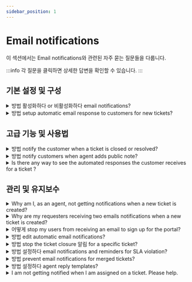 ```yaml
---
sidebar_position: 1
---
```


# Email notifications

이 섹션에서는 Email notifications와 관련된 자주 묻는 질문들을 다룹니다.

:::info
각 질문을 클릭하면 상세한 답변을 확인할 수 있습니다.
:::


## 기본 설정 및 구성

<details>
<summary>방법 활성화하다 or 비활성화하다 email notifications?</summary>

<div style={{ margin: "15px 0px", padding: "0px", fontSize: "13px", fontFamily: "Arial"", border: "0px", overflowX: "auto", textAlign: "initial", color: "rgb(51, 51, 51)", textIndent: "0px", textDecorationStyle: "initial", textDecorationColor: "initial" }}><p dir="ltr" style={{ lineHeight: "1.38", marginBottom: "0pt" }}><span dir="ltr" style={{ fontSize: "12pt", fontFamily: "Arial"", color: "rgb(14, 16, 26)", fontWeight: "400" }}>You can enable or disable email notifications for a wide range of workflows within Freshdesk with a simple click of a button.&nbsp;</span></p><p dir="ltr" style={{ lineHeight: "1.38", marginBottom: "0pt", fontFamily: "Arial"" }}><span style={{ fontFamily: "Helvetica Neue" }}><span style={{ fontSize: "12pt", color: "rgb(14, 16, 26)", fontWeight: "400", fontFamily: "Arial"" }}>Here's how you do it.</span></span></p><ol style={{ marginBottom: "0px", paddingInlineStart: "48px", fontFamily: "Arial"" }}><li dir="ltr" style={{ listStyleType: "decimal", fontSize: "12pt", fontFamily: "Arial"", color: "rgb(14, 16, 26)", fontWeight: "400" }}><p dir="ltr" style={{ lineHeight: "1.38", marginBottom: "0pt", fontFamily: "Arial"" }}><span style={{ fontFamily: "Helvetica Neue" }}><span style={{ fontSize: "12pt", color: "rgb(14, 16, 26)", fontWeight: "400", fontFamily: "Arial"" }}>Navigate to&nbsp;</span><span style={{ fontSize: "12pt", color: "rgb(14, 16, 26)", fontWeight: "700", fontFamily: "Arial"" }}>Admin</span><span style={{ fontSize: "12pt", color: "rgb(14, 16, 26)", fontWeight: "400", fontFamily: "Arial"" }}>&nbsp;from the menu. Select&nbsp;</span><span style={{ fontSize: "12pt", color: "rgb(14, 16, 26)", fontWeight: "700", fontFamily: "Arial"" }}>Workflows</span><span style={{ fontSize: "12pt", color: "rgb(14, 16, 26)", fontWeight: "400", fontFamily: "Arial"" }}>&nbsp;and click on&nbsp;</span><span style={{ fontSize: "12pt", color: "rgb(14, 16, 26)", fontWeight: "700", fontFamily: "Arial"" }}>Email</span><span style={{ fontSize: "12pt", color: "rgb(14, 16, 26)", fontWeight: "400", fontFamily: "Arial"" }}>&nbsp;</span><span style={{ fontSize: "12pt", color: "rgb(14, 16, 26)", fontWeight: "700", fontFamily: "Arial"" }}>Notifications</span><span style={{ fontSize: "12pt", color: "rgb(14, 16, 26)", fontWeight: "400", fontFamily: "Arial"" }}>.</span></span></p></li><li dir="ltr" style={{ listStyleType: "decimal", fontSize: "12pt", fontFamily: "Arial"", color: "rgb(14, 16, 26)", fontWeight: "400" }}><p dir="ltr" style={{ lineHeight: "1.38", marginBottom: "0pt", fontFamily: "Arial"" }}><span style={{ fontFamily: "Helvetica Neue" }}><span style={{ fontSize: "12pt", color: "rgb(14, 16, 26)", fontWeight: "400", fontFamily: "Arial"" }}>You will notice that there are four types of notifications on this page.</span></span></p><ol style={{ marginBottom: "0px", paddingInlineStart: "48px", fontFamily: "Arial"" }}><li dir="ltr" style={{ listStyleType: "lower-alpha", fontSize: "12pt", fontFamily: "Arial"", color: "rgb(0, 0, 0)", fontWeight: "400" }}><p dir="ltr" style={{ lineHeight: "1.38", marginBottom: "0pt", fontFamily: "Arial"" }}><span style={{ fontFamily: "Helvetica Neue" }}><span style={{ fontSize: "12pt", color: "rgb(14, 16, 26)", fontWeight: "700", fontFamily: "Arial"" }}>Agent Notifications&nbsp;</span><span style={{ fontSize: "12pt", color: "rgb(14, 16, 26)", fontWeight: "400", fontFamily: "Arial"" }}>alert the agent when a customer replies to a ticket, when a ticket is assigned to an agent, and so on</span></span></p></li><li dir="ltr" style={{ listStyleType: "lower-alpha", fontSize: "12pt", fontFamily: "Arial"", color: "rgb(0, 0, 0)", fontWeight: "400" }}><p dir="ltr" style={{ lineHeight: "1.38", marginBottom: "0pt", fontFamily: "Arial"" }}><span style={{ fontFamily: "Helvetica Neue" }}><span style={{ fontSize: "12pt", color: "rgb(14, 16, 26)", fontWeight: "700", fontFamily: "Arial"" }}>Requester Notifications&nbsp;</span><span style={{ fontSize: "12pt", color: "rgb(14, 16, 26)", fontWeight: "400", fontFamily: "Arial"" }}>alert a customer when an agent solves a ticket, closes a ticket, sends a password reset email, and so on.</span></span></p></li><li dir="ltr" style={{ listStyleType: "lower-alpha", fontSize: "12pt", fontFamily: "Arial"", color: "rgb(0, 0, 0)", fontWeight: "400" }}><p dir="ltr" style={{ lineHeight: "1.38", marginBottom: "0pt", fontFamily: "Arial"" }}><span style={{ fontFamily: "Helvetica Neue" }}><span style={{ fontSize: "12pt", color: "rgb(14, 16, 26)", fontWeight: "700", fontFamily: "Arial"" }}>CC Notifications&nbsp;</span><span style={{ fontSize: "12pt", color: "rgb(14, 16, 26)", fontWeight: "400", fontFamily: "Arial"" }}>alert the email addresses added in the CC field when a new ticket is created or when a public note is added.</span></span></p></li><li dir="ltr" style={{ listStyleType: "lower-alpha", fontSize: "12pt", fontFamily: "Arial"", color: "rgb(0, 0, 0)", fontWeight: "400" }}><p dir="ltr" style={{ lineHeight: "1.38", marginBottom: "0pt", fontFamily: "Arial"" }}><span style={{ fontFamily: "Helvetica Neue" }}><span style={{ fontSize: "12pt", color: "rgb(14, 16, 26)", fontWeight: "400", fontFamily: "Arial"" }}>and&nbsp;</span><span style={{ fontSize: "12pt", color: "rgb(14, 16, 26)", fontWeight: "700", fontFamily: "Arial"" }}>Reply Templates&nbsp;</span><span style={{ fontSize: "12pt", color: "rgb(14, 16, 26)", fontWeight: "400", fontFamily: "Arial"" }}>customize and prefill default information in agent ticket replies, such as dynamic content like the requestor name, ticket URLs, and agent signatures.</span></span></p></li></ol></li><li dir="ltr" style={{ listStyleType: "decimal", fontSize: "12pt", fontFamily: "Arial"", color: "rgb(14, 16, 26)", fontWeight: "400" }}><p dir="ltr" style={{ lineHeight: "1.38", marginBottom: "0pt", fontFamily: "Arial"" }}><span style={{ fontFamily: "Helvetica Neue" }}><span style={{ fontSize: "12pt", color: "rgb(14, 16, 26)", fontWeight: "400", fontFamily: "Arial"" }}>You can&nbsp;</span><span style={{ fontSize: "12pt", color: "rgb(14, 16, 26)", fontWeight: "700", fontFamily: "Arial"" }}>toggle ON/OFF the green button</span><span style={{ fontSize: "12pt", color: "rgb(14, 16, 26)", fontWeight: "400", fontFamily: "Arial"" }}>&nbsp;next to any email notification to enable or disable them.</span></span></p></li></ol><p dir="ltr" style={{ lineHeight: "1.38", marginLeft: "36pt", marginBottom: "0pt", fontFamily: "Arial"" }}><span style={{ fontFamily: "Helvetica Neue" }}><span style={{ fontSize: "12pt", color: "rgb(14, 16, 26)", fontWeight: "400", fontFamily: "Arial"" }}><span dir="ltr" style={{ border: "none", display: "inline-block", overflow: "hidden", width: "624px", height: "391px", fontFamily: "Arial"" }}><img src="#" style={{ width: "auto" }} class="fr-fil fr-dib" alt="How to enable or disable email notifications in Freshdesk." />&nbsp; &nbsp; &nbsp; &nbsp; &nbsp; &nbsp; </span></span></span></p><p style={{ fontFamily: "Arial"" }}><span style={{ fontFamily: "Helvetica Neue" }}><br /></span></p><p dir="ltr"><span style={{ fontFamily: "Helvetica Neue" }}>&nbsp; &nbsp;</span></p></div><p><br /></p>

</details>

<details>
<summary>방법 setup automatic email response to customers for new tickets?</summary>

<p dir="ltr" style={{ lineHeight: "1.38", marginBottom: "0pt" }}><span dir="ltr" style={{ fontSize: "12pt", fontFamily: "Arial"", color: "rgb(0, 0, 0)", fontWeight: "400" }}>Email notification templates in Freshdesk allow you to customize unique, customer-centric notification emails. Freshdesk comes equipped with a default email notification that automatically responds to customers when they create a ticket. You can edit the message and subject of the notification to suit your business needs.&nbsp;</span></p><p style={{ fontFamily: "Arial"" }}><span style={{ fontFamily: "Helvetica Neue" }}><br /></span></p><p dir="ltr" style={{ lineHeight: "1.38", marginBottom: "0pt", fontFamily: "Arial"" }}><span style={{ fontFamily: "Helvetica Neue" }}><span style={{ fontSize: "12pt", color: "rgb(0, 0, 0)", fontWeight: "400", fontFamily: "Arial"" }}>Please follow the steps below to edit or customize the&nbsp;</span><span style={{ fontSize: "12pt", color: "rgb(0, 0, 0)", fontWeight: "700", fontFamily: "Arial"" }}>New Ticket Created</span><span style={{ fontSize: "12pt", color: "rgb(0, 0, 0)", fontWeight: "400", fontFamily: "Arial"" }}>&nbsp;notification.</span></span></p><ol style={{ marginBottom: "0px", paddingInlineStart: "48px", fontFamily: "Arial, Helvetica, sans-serif" }}><li dir="ltr" style={{ listStyleType: "decimal", fontSize: "12pt", fontFamily: "Arial"", color: "rgb(0, 0, 0)", fontWeight: "400" }}><p dir="ltr" style={{ lineHeight: "1.38", marginBottom: "0pt", fontFamily: "Arial"" }}><span style={{ fontFamily: "Helvetica Neue" }}><span style={{ fontSize: "12pt", color: "rgb(0, 0, 0)", fontWeight: "400", fontFamily: "Arial"" }}>Login to your Freshdesk account as an&nbsp;</span><span style={{ fontSize: "12pt", color: "rgb(0, 0, 0)", fontWeight: "700", fontFamily: "Arial"" }}>administrator</span><span style={{ fontSize: "12pt", color: "rgb(0, 0, 0)", fontWeight: "400", fontFamily: "Arial"" }}>.</span></span></p></li><li dir="ltr" style={{ listStyleType: "decimal", fontSize: "12pt", fontFamily: "Arial"", color: "rgb(0, 0, 0)", fontWeight: "400" }}><p dir="ltr" style={{ lineHeight: "1.38", marginBottom: "0pt", fontFamily: "Arial"" }}><span style={{ fontFamily: "Helvetica Neue" }}><span style={{ fontSize: "12pt", color: "rgb(0, 0, 0)", fontWeight: "400", fontFamily: "Arial"" }}>Navigate to&nbsp;</span><span style={{ fontSize: "12pt", color: "rgb(0, 0, 0)", fontWeight: "700", fontFamily: "Arial"" }}>Admin</span><span style={{ fontSize: "12pt", color: "rgb(0, 0, 0)", fontWeight: "400", fontFamily: "Arial"" }}>&nbsp;from the menu. Select&nbsp;</span><span style={{ fontSize: "12pt", color: "rgb(0, 0, 0)", fontWeight: "700", fontFamily: "Arial"" }}>Workflows</span><span style={{ fontSize: "12pt", color: "rgb(0, 0, 0)", fontWeight: "400", fontFamily: "Arial"" }}>&nbsp;and click on&nbsp;</span><span style={{ fontSize: "12pt", color: "rgb(0, 0, 0)", fontWeight: "700", fontFamily: "Arial"" }}>Email Notifications</span><span style={{ fontSize: "12pt", color: "rgb(0, 0, 0)", fontWeight: "400", fontFamily: "Arial"" }}>.</span></span></p></li><li dir="ltr" style={{ listStyleType: "decimal", fontSize: "12pt", fontFamily: "Arial"", color: "rgb(0, 0, 0)", fontWeight: "400" }}><p dir="ltr" style={{ lineHeight: "1.38", marginBottom: "0pt", fontFamily: "Arial"" }}><span style={{ fontFamily: "Helvetica Neue" }}><span style={{ fontSize: "12pt", color: "rgb(0, 0, 0)", fontWeight: "400", fontFamily: "Arial"" }}>Under the&nbsp;</span><span style={{ fontSize: "12pt", color: "rgb(0, 0, 0)", fontWeight: "700", fontFamily: "Arial"" }}>Requester Notifications</span><span style={{ fontSize: "12pt", color: "rgb(0, 0, 0)", fontWeight: "400", fontFamily: "Arial"" }}>&nbsp;tab, click on the&nbsp;</span><span style={{ fontSize: "12pt", color: "rgb(0, 0, 0)", fontWeight: "700", fontFamily: "Arial"" }}>Edit</span><span style={{ fontSize: "12pt", color: "rgb(0, 0, 0)", fontWeight: "400", fontFamily: "Arial"" }}>&nbsp;button next to any&nbsp;</span><span style={{ fontSize: "12pt", color: "rgb(0, 0, 0)", fontWeight: "700", fontFamily: "Arial"" }}>New Ticket Created</span><span style={{ fontSize: "12pt", color: "rgb(0, 0, 0)", fontWeight: "400", fontFamily: "Arial"" }}>&nbsp;notification.</span></span></p></li><li dir="ltr" style={{ listStyleType: "decimal", fontSize: "12pt", fontFamily: "Arial, Helvetica, sans-serif", color: "rgb(14, 16, 26)", fontWeight: "400" }}><p dir="ltr" style={{ lineHeight: "1.38", marginBottom: "0pt" }}><span style={{ fontFamily: "Arial"" }}><span style={{ fontSize: "12pt", color: "rgb(14, 16, 26)", fontWeight: "400", fontFamily: "Arial"" }}>Make the necessary modifications and click on&nbsp;</span><span style={{ fontSize: "12pt", color: "rgb(14, 16, 26)", fontWeight: "700", fontFamily: "Arial"" }}>Save</span><span style={{ fontSize: "12pt", color: "rgb(14, 16, 26)", fontWeight: "400" }}>.</span></span></p></li></ol><p><br /></p><p dir="ltr" style={{ lineHeight: "1.38", marginBottom: "0pt" }}><span style={{ fontFamily: "Arial"" }}><span dir="ltr" style={{ fontSize: "12pt", color: "rgb(14, 16, 26)", fontWeight: "400" }}>&nbsp; &nbsp; &nbsp; &nbsp; &nbsp; &nbsp; <br /></span></span></p><p><img src="#" style={{ width: "auto" }} class="fr-fil fr-dib" /></p><p style={{ fontFamily: "Arial, Helvetica, sans-serif" }}><span style={{ fontFamily: "Arial,Helvetica,sans-serif" }}><br /></span></p><p dir="ltr" style={{ lineHeight: "1.38", marginLeft: "36pt", marginBottom: "0pt" }}></p><pre class="fd-callout fd-callout--note" dir="ltr"><strong>Note:</strong> You can edit the Message or Subject of the notification and save it to send a custom notification to the requesters.</pre><p><br /></p><p><br /></p>

</details>


## 고급 기능 및 사용법

<details>
<summary>방법 notify the customer when a ticket is closed or resolved?</summary>

<p>To notify the customer when a ticket is closed or resolved, please navigate to <strong dir="ltr">Admin --&gt; Workflows --&gt; Email Notifications --&gt;Requester Notification--&gt;Turn on</strong> the notification for <strong>Agent closes the ticket</strong> and <strong>Agent Resolves a ticket</strong>. This would send a notification email whenever a ticket raised by them is marked as Resolved/Closed.</p>

</details>

<details>
<summary>방법 notify customers when agent adds public note?</summary>

<p dir="ltr" style={{ boxSizing: "border-box", marginBottom: "0pt", marginLeft: "0px", fontSize: "13px", lineHeight: "1.38", wordBreak: "normal", overflowWrap: "break-word", color: "rgb(24, 50, 71)", fontFamily: "-apple-system, ", fontWeight: "400", textAlign: "start", textIndent: "0px" }}><span style={{ boxSizing: "border-box", fontFamily: "Arial"" }}><span dir="ltr" style={{ boxSizing: "border-box", fontSize: "12pt", color: "rgb(0, 0, 0)", fontWeight: "400", fontFamily: "Arial"" }}>Your Freshdesk account comes equipped with a&nbsp;</span><span style={{ boxSizing: "border-box", fontSize: "12pt", color: "rgb(0, 0, 0)", fontWeight: "700", fontFamily: "Arial"" }}>default automation rule to notify customers when an agent adds a public note</span><span style={{ boxSizing: "border-box", fontSize: "12pt", color: "rgb(0, 0, 0)", fontWeight: "400", fontFamily: "Arial"" }}>&nbsp;to their ticket. This helps bring the agent's response to the customer's attention immediately and keeps them informed of the progress in their issue.</span></span></p><p style={{ boxSizing: "border-box", marginBottom: "0px", marginLeft: "0px", fontSize: "13px", lineHeight: "18px", wordBreak: "normal", overflowWrap: "break-word", color: "rgb(24, 50, 71)", fontWeight: "400", textAlign: "start", textIndent: "0px", fontFamily: "Arial"" }}><span style={{ fontFamily: "Helvetica Neue" }}><span style={{ boxSizing: "border-box", fontFamily: "Arial"" }}><br /></span></span></p><p dir="ltr" style={{ boxSizing: "border-box", marginBottom: "0pt", marginLeft: "0px", fontSize: "13px", lineHeight: "1.38", wordBreak: "normal", overflowWrap: "break-word", color: "rgb(24, 50, 71)", fontWeight: "400", textAlign: "start", textIndent: "0px", fontFamily: "Arial"" }}><span style={{ fontFamily: "Helvetica Neue" }}><span style={{ boxSizing: "border-box", fontFamily: "Arial"" }}><span style={{ boxSizing: "border-box", fontSize: "12pt", color: "rgb(0, 0, 0)", fontWeight: "400", fontFamily: "Arial"" }}>Please follow the below steps to enable the automation rule to notify customers when an agent adds a public note.</span></span></span></p><ol style={{ boxSizing: "border-box", marginBottom: "0px", marginLeft: "0px", padding: "0px 0px 0px 40px", lineHeight: "17px", color: "rgb(24, 50, 71)", fontSize: "13px", fontWeight: "400", textAlign: "start", textIndent: "0px", paddingInlineStart: "48px", fontFamily: "Arial"" }}><li dir="ltr" style={{ boxSizing: "border-box", fontSize: "12pt", lineHeight: "18px", marginBottom: "0px", marginLeft: "0px", wordBreak: "normal", overflowWrap: "break-word", listStyleType: "decimal", fontFamily: "Arial"", color: "rgb(0, 0, 0)", fontWeight: "400" }}><p dir="ltr" style={{ boxSizing: "border-box", marginBottom: "0pt", marginLeft: "0px", fontSize: "13px", lineHeight: "1.38", wordBreak: "normal", overflowWrap: "break-word", fontFamily: "Arial"" }}><span style={{ fontFamily: "Helvetica Neue" }}><span style={{ boxSizing: "border-box", fontFamily: "Arial"" }}><span style={{ boxSizing: "border-box", fontSize: "12pt", color: "rgb(0, 0, 0)", fontWeight: "400", fontFamily: "Arial"" }}>Login to your Freshdesk account as an&nbsp;</span><span style={{ boxSizing: "border-box", fontSize: "12pt", color: "rgb(0, 0, 0)", fontWeight: "700", fontFamily: "Arial"" }}>administrator</span><span style={{ boxSizing: "border-box", fontSize: "12pt", color: "rgb(0, 0, 0)", fontWeight: "400", fontFamily: "Arial"" }}>.</span></span></span></p></li><li dir="ltr" style={{ boxSizing: "border-box", fontSize: "12pt", lineHeight: "18px", marginBottom: "0px", marginLeft: "0px", wordBreak: "normal", overflowWrap: "break-word", listStyleType: "decimal", fontFamily: "Arial"", color: "rgb(0, 0, 0)", fontWeight: "400" }}><p dir="ltr" style={{ boxSizing: "border-box", marginBottom: "0pt", marginLeft: "0px", fontSize: "13px", lineHeight: "1.38", wordBreak: "normal", overflowWrap: "break-word", fontFamily: "Arial"" }}><span style={{ fontFamily: "Helvetica Neue" }}><span style={{ boxSizing: "border-box", fontFamily: "Arial"" }}><span style={{ boxSizing: "border-box", fontSize: "12pt", color: "rgb(0, 0, 0)", fontWeight: "400", fontFamily: "Arial"" }}>Navigate to&nbsp;</span><span style={{ boxSizing: "border-box", fontSize: "12pt", color: "rgb(0, 0, 0)", fontWeight: "700", fontFamily: "Arial"" }}>Admin</span><span style={{ boxSizing: "border-box", fontSize: "12pt", color: "rgb(0, 0, 0)", fontWeight: "400", fontFamily: "Arial"" }}>&nbsp;from the menu. Select&nbsp;</span><span style={{ boxSizing: "border-box", fontSize: "12pt", color: "rgb(0, 0, 0)", fontWeight: "700", fontFamily: "Arial"" }}>Workflows</span><span style={{ boxSizing: "border-box", fontSize: "12pt", color: "rgb(0, 0, 0)", fontWeight: "400", fontFamily: "Arial"" }}>&nbsp;and click on&nbsp;</span><span style={{ boxSizing: "border-box", fontSize: "12pt", color: "rgb(0, 0, 0)", fontWeight: "700", fontFamily: "Arial"" }}>Email</span><span style={{ boxSizing: "border-box", fontSize: "12pt", color: "rgb(0, 0, 0)", fontWeight: "400", fontFamily: "Arial"" }}>&nbsp;</span><span style={{ boxSizing: "border-box", fontSize: "12pt", color: "rgb(0, 0, 0)", fontWeight: "700", fontFamily: "Arial"" }}>Notifications</span><span style={{ boxSizing: "border-box", fontSize: "12pt", color: "rgb(0, 0, 0)", fontWeight: "400", fontFamily: "Arial"" }}>.</span></span></span></p></li><li dir="ltr" style={{ boxSizing: "border-box", fontSize: "12pt", lineHeight: "18px", marginBottom: "0px", marginLeft: "0px", wordBreak: "normal", overflowWrap: "break-word", listStyleType: "decimal", fontFamily: "Arial"", color: "rgb(0, 0, 0)", fontWeight: "400" }}><p dir="ltr" style={{ boxSizing: "border-box", marginBottom: "0pt", marginLeft: "0px", fontSize: "13px", lineHeight: "1.38", wordBreak: "normal", overflowWrap: "break-word", fontFamily: "Arial"" }}><span style={{ fontFamily: "Helvetica Neue" }}><span style={{ boxSizing: "border-box", fontFamily: "Arial"" }}><span style={{ boxSizing: "border-box", fontSize: "12pt", color: "rgb(0, 0, 0)", fontWeight: "400", fontFamily: "Arial"" }}>Under the&nbsp;</span><span style={{ boxSizing: "border-box", fontSize: "12pt", color: "rgb(0, 0, 0)", fontWeight: "700", fontFamily: "Arial"" }}>Requester Notifications</span><span style={{ boxSizing: "border-box", fontSize: "12pt", color: "rgb(0, 0, 0)", fontWeight: "400", fontFamily: "Arial"" }}>&nbsp;tab, turn on the&nbsp;</span><span style={{ boxSizing: "border-box", fontSize: "12pt", color: "rgb(0, 0, 0)", fontWeight: "700", fontFamily: "Arial"" }}>Agent Adds Comment to Ticket</span><span dir="ltr" style={{ boxSizing: "border-box", fontSize: "12pt", color: "rgb(0, 0, 0)", fontWeight: "400", fontFamily: "Arial"" }}>&nbsp;notification.</span></span></span></p><p><br /></p><img src="#" style={{ width: "auto" }} class="fr-fil fr-dib" alt="Notifying customers when agent adds public note" /><p></p></li><li dir="ltr" style={{ boxSizing: "border-box", fontSize: "12pt", lineHeight: "18px", marginBottom: "0px", marginLeft: "0px", wordBreak: "normal", overflowWrap: "break-word", listStyleType: "decimal", fontFamily: "Arial"", color: "rgb(0, 0, 0)", fontWeight: "400" }}><p dir="ltr" style={{ boxSizing: "border-box", marginBottom: "0pt", marginLeft: "0px", fontSize: "13px", lineHeight: "1.38", wordBreak: "normal", overflowWrap: "break-word", fontFamily: "Arial"" }}><span style={{ fontFamily: "Helvetica Neue" }}><span style={{ boxSizing: "border-box", fontFamily: "Arial"" }}><span dir="ltr" style={{ boxSizing: "border-box", fontSize: "12pt", color: "rgb(0, 0, 0)", fontWeight: "400", fontFamily: "Arial"" }}>Click <strong>Edit</strong> to customize the subject and the description of the email.</span></span></span></p></li></ol><p style={{ fontFamily: "Arial"" }}><span style={{ fontFamily: "Helvetica Neue" }}><br /></span></p><p dir="ltr" ></p><p ><br /></p>

</details>

<details>
<summary>Is there any way to see the automated responses the customer receives for a ticket ?</summary>

<p dir="ltr">The automated response the customer receives after a ticket is created is the default email notification you have set up under <strong dir="ltr">Admin &gt; Workflows &gt; Email Notifications &gt; Requester Notification &gt; New ticket created</strong>. You can edit the subject of the notification to your preference.</p><p dir="ltr"><br /></p><p dir="ltr"><img src="#" style={{ width: "auto" }} class="fr-fic fr-fil fr-dib" /></p>

</details>


## 관리 및 유지보수

<details>
<summary>Why am I, as an agent, not getting notifications when a new ticket is created?</summary>

<p><span dir="ltr" style={{ fontSize: "14px" }}><span dir="ltr" style={{ fontFamily: "Arial"" }}>The "<strong dir="ltr" style={{ fontFamily: "Arial"" }}>New ticket created"&nbsp;</strong>agent notification email can be set to be sent to agents whenever a ticket is created in your Freshdesk account. This can be configured under&nbsp;</span><span style={{ fontFamily: "Helvetica Neue" }}><strong style={{ fontFamily: "Arial"" }}>Admin &gt; Workflows &gt; Email Notifications &gt; Agent Notifications &gt; New Ticket </strong></span><span style={{ fontFamily: "Helvetica Neue" }}><strong style={{ fontFamily: "Arial"" }}>Created</strong></span><span style={{ fontFamily: "Helvetica Neue" }}><strong style={{ fontFamily: "Arial"" }}>.</strong></span></span></p><p style={{ fontFamily: "Arial"", fontSize: "14px" }}><span style={{ fontSize: "14px" }}><span style={{ fontFamily: "Helvetica Neue" }}><span style={{ fontFamily: "Arial"" }}><br /></span></span></span></p><p style={{ fontFamily: "Arial"", fontSize: "14px" }}><span style={{ fontSize: "14px" }}><span style={{ fontFamily: "Helvetica Neue" }}><span style={{ fontFamily: "Arial"" }}><img class="fr-dib fr-bordered" src="#" style={{ width: "586px", height: "159.724px", fontFamily: "Arial"" }} /></span></span></span></p><p style={{ fontFamily: "Arial"", fontSize: "14px" }}><span style={{ fontSize: "14px" }}><span style={{ fontFamily: "Helvetica Neue" }}><span style={{ fontFamily: "Arial"" }}><br /></span></span></span></p><p style={{ fontFamily: "Arial"", fontSize: "14px" }}><span style={{ fontSize: "14px" }}><span style={{ fontFamily: "Helvetica Neue" }}><span style={{ fontFamily: "Arial"" }}><br />If the agents do not receive this email, kindly check if it is toggled on. Further, Only the agents whose names are added under the '<strong dir="ltr" style={{ fontFamily: "Arial"" }}>Notify agents'&nbsp;</strong>section would receive this email each time a ticket is created. &nbsp;You can add as many numbers of agents under this section.</span></span></span></p><p style={{ fontFamily: "Arial"", fontSize: "14px" }}><span style={{ fontSize: "14px" }}><span style={{ fontFamily: "Helvetica Neue" }}><span style={{ fontFamily: "Arial"" }}><br /></span></span></span></p><p style={{ fontFamily: "Arial"", fontSize: "14px" }}><span style={{ fontSize: "14px" }}><span style={{ fontFamily: "Helvetica Neue" }}><span style={{ fontFamily: "Arial"" }}><img class="fr-dib fr-bordered" src="#" style={{ fontFamily: "Arial"" }} /></span><br /><br /><span dir="ltr" style={{ fontFamily: "Arial"" }}><strong style={{ fontFamily: "Arial"" }}>Similar articles</strong></span><br /><br /><span dir="ltr" style={{ fontFamily: "Arial"" }}><strong style={{ fontFamily: "Arial"" }}><a href="https://support.freshdesk.com/a/solutions/articles/220676?lang=en&amp;portalId=2" dir="ltr" target="_blank" rel="noopener noreferrer" style={{ fontFamily: "Arial"" }}></a></strong><a dir="ltr" href="https://support.freshdesk.com/a/solutions/articles/220676?lang=en&amp;portalId=2" rel="noopener noreferrer" target="_blank" style={{ fontFamily: "Arial"" }}></a><a dir="ltr" href="https://support.freshdesk.com/a/solutions/articles/220676?lang=en&amp;portalId=2" rel="noopener noreferrer" style={{ fontFamily: "Arial"" }} target="_blank">Configuring Email notifications</a></span><br /><span dir="ltr" style={{ fontFamily: "Arial"" }}><a dir="ltr" href="https://support.freshdesk.com/a/solutions/articles/220676?lang=en&amp;portalId=2" rel="noopener noreferrer" target="_blank" style={{ fontFamily: "Arial"" }}></a><strong style={{ fontFamily: "Arial"" }}><a dir="ltr" href="https://support.freshdesk.com/a/solutions/articles/220676?lang=en&amp;portalId=2" rel="noopener noreferrer" target="_blank" style={{ fontFamily: "Arial"" }}></a></strong></span></span></span></p><p><span style={{ fontFamily: "Arial"", fontSize: "14px" }}><br /></span></p><p><br /></p>

</details>

<details>
<summary>Why are my requesters receiving two emails notifications when a new ticket is created?</summary>

<p><span dir="ltr" style={{ fontSize: "13px" }}>Apart from the default <strong dir="ltr">New ticket email notification&nbsp;</strong>(Admin &gt; Workflows &gt; Email notifications &gt; Requester notifications), there might be a <strong>Ticket creation automation&nbsp;</strong><strong dir="ltr">rule&nbsp;</strong>(Admin &gt; Workflows &gt; Automation &gt; ticket creation) that sends an email every time a new ticket is created to the requester. Please check on the reported ticket's<a href="https://support.freshdesk.com/en/support/solutions/articles/37589-viewing-ticket-activity-history" rel="noopener noreferrer" target="_blank">&nbsp;Show Activities</a> to see if there was any automation rule executed on that ticket.</span></p><p><span style={{ fontSize: "13px" }}><br /></span></p><p><span dir="ltr" style={{ fontSize: "13px" }}>You can navigate to the corresponding automation rule by clicking on the rule link for that activity. From within the <span dir="ltr" style={{ color: "rgb(0, 0, 0)", fontFamily: "-apple-system, BlinkMacSystemFont, ", fontStyle: "normal", fontVariantLigatures: "normal", fontVariantCaps: "normal", fontWeight: "400", letterSpacing: "normal", orphans: "2", textAlign: "left", textIndent: "0px", textTransform: "none", whiteSpace: "normal", widows: "2", wordSpacing: "0px", WebkitTextStrokeWidth: "0px", textDecorationThickness: "initial", textDecorationStyle: "initial", textDecorationColor: "initial", float: "none", display: "inline !important" }}>automation</span> rule, verify if there is an action <em>'Send email to requester'</em> within the rule. If so, you can remove this action or add another action <em dir="ltr">'Skip new ticket email notification</em> to the <span style={{ color: "rgb(0, 0, 0)", fontFamily: "-apple-system, BlinkMacSystemFont, ", fontStyle: "normal", fontVariantLigatures: "normal", fontVariantCaps: "normal", fontWeight: "400", letterSpacing: "normal", orphans: "2", textAlign: "left", textIndent: "0px", textTransform: "none", whiteSpace: "normal", widows: "2", wordSpacing: "0px", WebkitTextStrokeWidth: "0px", textDecorationThickness: "initial", textDecorationStyle: "initial", textDecorationColor: "initial", float: "none", display: "inline !important" }}>automation&nbsp;</span>rule, to prevent notification email duplication in cases where this automation rule is triggered on tickets.</span></p><p><br /></p><p><br /></p>

</details>

<details>
<summary>어떻게 stop my users from receiving an email to sign up for the portal?</summary>

<p ><span style={{ fontSize: "13px" }}>To turn off this sign up email from being sent to the requesters, please go to <strong dir="ltr">Admin --&gt; Workflows --&gt; Email Notifications</strong><strong >&nbsp;--&gt; Requestor notifications</strong> and turn off <strong dir="ltr">User activation email.</strong></span></p>

</details>

<details>
<summary>방법 edit automatic email notifications?</summary>

<p dir="ltr" style={{ lineHeight: "1.38", marginBottom: "0pt" }}><span dir="ltr" style={{ fontSize: "12pt", fontFamily: "Arial"", color: "rgb(0, 0, 0)", fontWeight: "400" }}>Using Freshdesk’s automatic email notifications, you can prioritize your work and be aware of new tickets, customer responses, and much more from within your helpdesk.</span></p><p dir="ltr" style={{ lineHeight: "1.38", marginBottom: "0pt", fontFamily: "Arial"" }}><span style={{ fontFamily: "Helvetica Neue" }}><span style={{ fontSize: "12pt", color: "rgb(0, 0, 0)", fontWeight: "400", fontFamily: "Arial"" }}>&nbsp;</span></span></p><p dir="ltr" style={{ lineHeight: "1.38", marginBottom: "0pt", fontFamily: "Arial"" }}><span style={{ fontFamily: "Helvetica Neue" }}><span style={{ fontSize: "12pt", color: "rgb(0, 0, 0)", fontWeight: "400", fontFamily: "Arial"" }}>Please follow the below steps to edit the email notifications to customize them per your business requirement.</span></span></p><p style={{ fontFamily: "Arial"" }}><span style={{ fontFamily: "Helvetica Neue" }}><br /></span></p><ol style={{ marginBottom: "0px", paddingInlineStart: "48px", fontFamily: "Arial"" }}><li dir="ltr" style={{ listStyleType: "decimal", fontSize: "12pt", fontFamily: "Arial"", color: "rgb(0, 0, 0)", fontWeight: "400" }}><p dir="ltr" style={{ lineHeight: "1.38", marginBottom: "0pt", fontFamily: "Arial"" }}><span style={{ fontFamily: "Helvetica Neue" }}><span style={{ fontSize: "12pt", color: "rgb(0, 0, 0)", fontWeight: "400", fontFamily: "Arial"" }}>Login to your Freshdesk account as an&nbsp;</span><span style={{ fontSize: "12pt", color: "rgb(0, 0, 0)", fontWeight: "700", fontFamily: "Arial"" }}>administrator</span><span style={{ fontSize: "12pt", color: "rgb(0, 0, 0)", fontWeight: "400", fontFamily: "Arial"" }}>.</span></span></p></li><li dir="ltr" style={{ listStyleType: "decimal", fontSize: "12pt", fontFamily: "Arial"", color: "rgb(0, 0, 0)", fontWeight: "400" }}><p dir="ltr" style={{ lineHeight: "1.38", marginBottom: "0pt", fontFamily: "Arial"" }}><span style={{ fontFamily: "Helvetica Neue" }}><span style={{ fontSize: "12pt", color: "rgb(0, 0, 0)", fontWeight: "400", fontFamily: "Arial"" }}>Navigate to&nbsp;</span><span style={{ fontSize: "12pt", color: "rgb(0, 0, 0)", fontWeight: "700", fontFamily: "Arial"" }}>Admin</span><span style={{ fontSize: "12pt", color: "rgb(0, 0, 0)", fontWeight: "400", fontFamily: "Arial"" }}>&nbsp;from the menu. Select&nbsp;</span><span style={{ fontSize: "12pt", color: "rgb(0, 0, 0)", fontWeight: "700", fontFamily: "Arial"" }}>Workflows</span><span style={{ fontSize: "12pt", color: "rgb(0, 0, 0)", fontWeight: "400", fontFamily: "Arial"" }}>&nbsp;and click on&nbsp;</span><span style={{ fontSize: "12pt", color: "rgb(0, 0, 0)", fontWeight: "700", fontFamily: "Arial"" }}>Email</span><span style={{ fontSize: "12pt", color: "rgb(0, 0, 0)", fontWeight: "400", fontFamily: "Arial"" }}>&nbsp;</span><span style={{ fontSize: "12pt", color: "rgb(0, 0, 0)", fontWeight: "700", fontFamily: "Arial"" }}>Notifications</span><span style={{ fontSize: "12pt", color: "rgb(0, 0, 0)", fontWeight: "400", fontFamily: "Arial"" }}>.</span></span></p></li><li dir="ltr" style={{ listStyleType: "decimal", fontSize: "12pt", fontFamily: "Arial"", color: "rgb(0, 0, 0)", fontWeight: "400" }}><p dir="ltr" style={{ lineHeight: "1.38", marginBottom: "0pt", fontFamily: "Arial"" }}><span style={{ fontFamily: "Helvetica Neue" }}><span style={{ fontSize: "12pt", color: "rgb(0, 0, 0)", fontWeight: "400", fontFamily: "Arial"" }}>Click on the&nbsp;</span><span style={{ fontSize: "12pt", color: "rgb(0, 0, 0)", fontWeight: "700", fontFamily: "Arial"" }}>Edit</span><span style={{ fontSize: "12pt", color: "rgb(0, 0, 0)", fontWeight: "400", fontFamily: "Arial"" }}>&nbsp;icon next to any email notification.</span></span></p></li><li dir="ltr" style={{ listStyleType: "decimal", fontSize: "12pt", fontFamily: "Arial"", color: "rgb(0, 0, 0)", fontWeight: "400" }}><p dir="ltr" style={{ lineHeight: "1.38", marginBottom: "0pt", fontFamily: "Arial"" }}><span style={{ fontFamily: "Helvetica Neue" }}><span style={{ fontSize: "12pt", color: "rgb(0, 0, 0)", fontWeight: "400", fontFamily: "Arial"" }}>You can make use of the “</span><span style={{ fontSize: "12pt", color: "rgb(0, 0, 0)", fontWeight: "700", fontFamily: "Arial"" }}>Insert Placeholder</span><span style={{ fontSize: "12pt", color: "rgb(0, 0, 0)", fontWeight: "400", fontFamily: "Arial"" }}>” option to add&nbsp;</span><span style={{ fontSize: "12pt", color: "rgb(0, 0, 0)", fontWeight: "700", fontFamily: "Arial"" }}>dynamic content</span><span style={{ fontSize: "12pt", color: "rgb(0, 0, 0)", fontWeight: "400", fontFamily: "Arial"" }}>&nbsp;and personalize the email subject and its content.</span></span></p></li><li dir="ltr" style={{ listStyleType: "decimal", fontSize: "12pt", fontFamily: "Arial"", color: "rgb(0, 0, 0)", fontWeight: "400" }}><p dir="ltr" style={{ lineHeight: "1.38", marginBottom: "0pt", fontFamily: "Arial"" }}><span style={{ fontFamily: "Helvetica Neue" }}><span style={{ fontSize: "12pt", color: "rgb(0, 0, 0)", fontWeight: "400", fontFamily: "Arial"" }}>Click&nbsp;</span><span style={{ fontSize: "12pt", color: "rgb(0, 0, 0)", fontWeight: "700", fontFamily: "Arial"" }}>Save</span><span style={{ fontSize: "12pt", color: "rgb(0, 0, 0)", fontWeight: "400", fontFamily: "Arial"" }}>.</span></span></p><p><br /></p><img src="#" style={{ width: "647px" }} class="fr-fil fr-dib fr-bordered fr-shadow" alt="How to edit automatic email notification and add dynamic content in Freshdesk." /><p></p></li></ol><p style={{ fontFamily: "Arial"" }}><span style={{ fontFamily: "Helvetica Neue" }}><br /></span></p><p dir="ltr" style={{ lineHeight: "1.38", marginLeft: "36pt", marginBottom: "0pt" }}><span style={{ fontFamily: "Arial"" }}><span style={{ fontSize: "12pt", color: "rgb(0, 0, 0)", fontWeight: "400" }}><span style={{ border: "none", display: "inline-block", overflow: "hidden", width: "624px", height: "391px" }}></span></span></span></p>

</details>

<details>
<summary>방법 stop the ticket closure 알림 for a specific ticket?</summary>

<p>There could be instances where you would like to close specific tickets without notifying the requester that the ticket was closed.&nbsp;</p><p><br /></p><p>In such cases, you could click on the ticket from the tickets list, which would take you to the ticket details page. Within the ticket details page, to the top, you would find the "Close" option. You could click on the "Shift" key and simultaneously click on the Close option.&nbsp;</p><p><br /></p><p>This would close that particular ticket, without sending out the default notification for when "Agent Closes a Ticket", to the requester.</p>

</details>

<details>
<summary>방법 설정하다 email notifications and reminders for SLA violation?</summary>

<p dir="ltr" style={{ lineHeight: "1.38", marginBottom: "0pt" }}><span dir="ltr" style={{ fontSize: "16px", fontFamily: "Arial, Helvetica, sans-serif", color: "rgb(14, 16, 26)", fontWeight: "400" }}>SLAs in customer support service are time-based deadlines agreed upon by the customer and outlined in contracts or terms of service. After you&nbsp;</span><span style={{ fontFamily: "Arial,Helvetica,sans-serif" }}><span style={{ fontSize: "16px" }}><a href="https://support.freshdesk.com/en/support/solutions/folders/273282"><span style={{ color: "rgb(17, 85, 204)", fontWeight: "400", textDecorationSkipInk: "none" }}>set up SLA in your Freshdesk</span></a><span style={{ color: "rgb(14, 16, 26)", fontWeight: "400" }}>&nbsp;account, you can configure SLA reminders and SLA violation notifications to alert agents of upcoming SLA breaches. &nbsp;</span></span></span></p><p style={{ fontFamily: "Arial, Helvetica, sans-serif", fontSize: "16px" }}><span style={{ fontFamily: "Arial,Helvetica,sans-serif" }}><span style={{ fontSize: "16px" }}><br /></span></span></p><p dir="ltr" style={{ lineHeight: "1.38", marginBottom: "0pt", fontFamily: "Arial, Helvetica, sans-serif", fontSize: "16px" }}><span style={{ fontFamily: "Arial,Helvetica,sans-serif" }}><span style={{ fontSize: "16px" }}><span style={{ color: "rgb(14, 16, 26)", fontWeight: "400" }}>Please follow the steps below to set up the first response SLA notification email and resolution SLA notification emails.</span></span></span></p><ol style={{ marginBottom: "0px", paddingInlineStart: "48px", fontFamily: "Arial, Helvetica, sans-serif", fontSize: "16px" }}><li dir="ltr" style={{ listStyleType: "decimal", fontSize: "12pt", fontFamily: "Arial, Helvetica, sans-serif", color: "rgb(14, 16, 26)", fontWeight: "400" }}><p dir="ltr" style={{ lineHeight: "1.38", marginBottom: "0pt", fontSize: "16px" }}><span style={{ fontFamily: "Arial,Helvetica,sans-serif" }}><span style={{ fontSize: "16px" }}><span style={{ color: "rgb(14, 16, 26)", fontWeight: "400" }}>Login to your Freshdesk account as an&nbsp;</span><span style={{ color: "rgb(14, 16, 26)", fontWeight: "700" }}>administrator</span><span style={{ color: "rgb(14, 16, 26)", fontWeight: "400" }}>.</span></span></span></p></li><li dir="ltr" style={{ listStyleType: "decimal", fontSize: "12pt", fontFamily: "Arial, Helvetica, sans-serif", color: "rgb(14, 16, 26)", fontWeight: "400" }}><p dir="ltr" style={{ lineHeight: "1.38", marginBottom: "0pt", fontSize: "16px" }}><span style={{ fontFamily: "Arial,Helvetica,sans-serif" }}><span style={{ fontSize: "16px" }}><span style={{ color: "rgb(14, 16, 26)", fontWeight: "400" }}>Navigate to&nbsp;</span><span style={{ color: "rgb(14, 16, 26)", fontWeight: "700" }}>Admin&nbsp;</span><span style={{ color: "rgb(14, 16, 26)", fontWeight: "400" }}>from the menu and select&nbsp;</span><span style={{ color: "rgb(14, 16, 26)", fontWeight: "700" }}>Workflows.&nbsp;</span><span style={{ color: "rgb(14, 16, 26)", fontWeight: "400" }}>Click on&nbsp;</span><span style={{ color: "rgb(14, 16, 26)", fontWeight: "700" }}>Email Notifications.</span></span></span></p></li><li dir="ltr" style={{ listStyleType: "decimal", fontSize: "12pt", fontFamily: "Arial, Helvetica, sans-serif", color: "rgb(14, 16, 26)", fontWeight: "400", marginLeft: "20px" }}><p dir="ltr" style={{ lineHeight: "1.38", marginBottom: "0pt", fontSize: "16px" }}><span style={{ fontFamily: "Arial,Helvetica,sans-serif" }}><span style={{ fontSize: "16px" }}><span style={{ color: "rgb(14, 16, 26)", fontWeight: "400" }}>Under the&nbsp;</span><span style={{ color: "rgb(14, 16, 26)", fontWeight: "700" }}>Agent Notifications&nbsp;</span><span style={{ color: "rgb(14, 16, 26)", fontWeight: "400" }}>tab, turn on the</span><span style={{ color: "rgb(14, 16, 26)", fontWeight: "700" }}>&nbsp;</span><span style={{ color: "rgb(14, 16, 26)", fontWeight: "400" }}>following</span><span style={{ color: "rgb(14, 16, 26)", fontWeight: "700" }}>&nbsp;</span><span style={{ color: "rgb(14, 16, 26)", fontWeight: "400" }}>notifications based on your requirements</span><br /></span><br /><span style={{ fontSize: "16px" }}><span dir="ltr" style={{ color: "rgb(14, 16, 26)", fontWeight: "700" }}>First Response SLA reminder,</span><br /><span dir="ltr" style={{ color: "rgb(14, 16, 26)", fontWeight: "700" }}>Time SLA reminder,&nbsp;</span><br /><span dir="ltr" style={{ color: "rgb(14, 16, 26)", fontWeight: "700" }}>First Response SLA violation, and&nbsp;</span><br /><span dir="ltr" style={{ color: "rgb(14, 16, 26)", fontWeight: "700" }}>Resolution Time SLA violation notifications.</span></span></span></p><p><br /></p><img src="#" style={{ width: "646px" }} class="fr-fil fr-dib fr-bordered fr-shadow" alt="Set up email notifications and reminders for SLA violation" /><br /><p></p><span style={{ fontSize: "16px", fontFamily: "Arial, Helvetica, sans-serif" }}>&nbsp; &nbsp; &nbsp; &nbsp; &nbsp; &nbsp; &nbsp; &nbsp;</span></li></ol>

</details>

<details>
<summary>방법 prevent email notifications for merged tickets?</summary>

<p><span style={{ fontSize: "14px" }}>When <strong>merging </strong>2 tickets, you can prevent the email notification from being sent to customers that ticket has been closed. </span></p><p><span style={{ fontSize: "14px" }}><br /></span></p><p><span style={{ fontSize: "14px" }}>While merging tickets in Freshdesk, there is an option to set as<strong> Not visible to contact</strong>, choosing which, the merge action will not be notified to the customers. This has to be enabled in all the tickets that are being merged into one, i.e., the original ticket as well as the ticket(s) being merged.</span></p><p><br /></p><p><span style={{ fontSize: "14px" }}>You can also edit the content of the note by clicking on <strong>Edit note </strong>option<strong></strong>as shown below:</span></p><div ><span style={{ fontSize: "14px" }}><img class="fr-dib fr-draggable fr-bordered" src="#" style={{ width: "465px", height: "267.801px" }} /></span></div><p ><br /></p><p ><br /></p><p ><br /></p><p ><img class="fr-dib fr-draggable fr-bordered" src="#" style={{ width: "467px", height: "498.403px" }} /></p><p><br /></p><p><br /></p><p><br /></p>

</details>

<details>
<summary>방법 설정하다 agent reply templates?</summary>

<p dir="ltr" style={{ lineHeight: "1.38", marginBottom: "0pt" }}><span dir="ltr" style={{ fontSize: "12pt", fontFamily: "Arial, Helvetica, sans-serif", color: "rgb(0, 0, 0)", fontWeight: "400" }}>A template helps maintain a standard of support replies across a large support team. Typically, an&nbsp;</span><span style={{ fontFamily: "Arial,Helvetica,sans-serif" }}><span style={{ fontSize: "12pt", color: "rgb(0, 0, 0)", fontWeight: "700" }}>agent reply template</span><span style={{ fontSize: "12pt", color: "rgb(0, 0, 0)", fontWeight: "400" }}>&nbsp;has greetings and signatures, so agents needn’t spend time on them but instead concentrate on solving the issue. The templates can also contain pre-written answers for specific support scenarios, like refund requests, etc.&nbsp;</span></span></p><p style={{ fontFamily: "Arial, Helvetica, sans-serif" }}><span style={{ fontFamily: "Arial,Helvetica,sans-serif" }}><br /></span></p><p dir="ltr" style={{ lineHeight: "1.38", marginBottom: "0pt", fontFamily: "Arial, Helvetica, sans-serif" }}><span style={{ fontFamily: "Arial,Helvetica,sans-serif" }}><span style={{ fontSize: "12pt", color: "rgb(0, 0, 0)", fontWeight: "400" }}>Please follow the below steps to set up agent reply templates in Freshdesk.</span></span></p><p style={{ fontFamily: "Arial, Helvetica, sans-serif" }}><span style={{ fontFamily: "Arial,Helvetica,sans-serif" }}><br /></span></p><ol style={{ marginBottom: "0px", paddingInlineStart: "48px", fontFamily: "Arial, Helvetica, sans-serif" }}><li dir="ltr" style={{ listStyleType: "decimal", fontSize: "12pt", fontFamily: "Arial, Helvetica, sans-serif", color: "rgb(0, 0, 0)", fontWeight: "400" }}><p dir="ltr" style={{ lineHeight: "1.38", marginBottom: "0pt" }}><span style={{ fontFamily: "Arial,Helvetica,sans-serif" }}><span style={{ fontSize: "12pt", color: "rgb(0, 0, 0)", fontWeight: "400" }}>Login to your Freshdesk account as an&nbsp;</span><span style={{ fontSize: "12pt", color: "rgb(0, 0, 0)", fontWeight: "700" }}>administrator</span><span style={{ fontSize: "12pt", color: "rgb(0, 0, 0)", fontWeight: "400" }}>.</span></span></p></li><li dir="ltr" style={{ listStyleType: "decimal", fontSize: "12pt", fontFamily: "Arial, Helvetica, sans-serif", color: "rgb(0, 0, 0)", fontWeight: "400" }}><p dir="ltr" style={{ lineHeight: "1.38", marginBottom: "0pt" }}><span style={{ fontFamily: "Arial,Helvetica,sans-serif" }}><span style={{ fontSize: "12pt", color: "rgb(0, 0, 0)", fontWeight: "400" }}>Navigate to&nbsp;</span><span style={{ fontSize: "12pt", color: "rgb(0, 0, 0)", fontWeight: "700" }}>Admin</span><span style={{ fontSize: "12pt", color: "rgb(0, 0, 0)", fontWeight: "400" }}>&nbsp;from the menu. Select&nbsp;</span><span style={{ fontSize: "12pt", color: "rgb(0, 0, 0)", fontWeight: "700" }}>Workflows</span><span style={{ fontSize: "12pt", color: "rgb(0, 0, 0)", fontWeight: "400" }}>&nbsp;and click on&nbsp;</span><span style={{ fontSize: "12pt", color: "rgb(0, 0, 0)", fontWeight: "700" }}>Email</span><span style={{ fontSize: "12pt", color: "rgb(0, 0, 0)", fontWeight: "400" }}>&nbsp;</span><span style={{ fontSize: "12pt", color: "rgb(0, 0, 0)", fontWeight: "700" }}>Notifications</span><span style={{ fontSize: "12pt", color: "rgb(0, 0, 0)", fontWeight: "400" }}>.</span></span></p></li><li dir="ltr" style={{ listStyleType: "decimal", fontSize: "12pt", fontFamily: "Arial, Helvetica, sans-serif", color: "rgb(0, 0, 0)", fontWeight: "400" }}><p dir="ltr" style={{ lineHeight: "1.38", marginBottom: "0pt" }}><span style={{ fontFamily: "Arial,Helvetica,sans-serif" }}><span style={{ fontSize: "12pt", color: "rgb(0, 0, 0)", fontWeight: "400" }}>Under the&nbsp;</span><span style={{ fontSize: "12pt", color: "rgb(0, 0, 0)", fontWeight: "700" }}>Templates</span><span style={{ fontSize: "12pt", color: "rgb(0, 0, 0)", fontWeight: "400" }}>&nbsp;tab, click on the&nbsp;</span><span style={{ fontSize: "12pt", color: "rgb(0, 0, 0)", fontWeight: "700" }}>Edit</span><span style={{ fontSize: "12pt", color: "rgb(0, 0, 0)", fontWeight: "400" }}>&nbsp;icon next to the&nbsp;</span><span style={{ fontSize: "12pt", color: "rgb(0, 0, 0)", fontWeight: "700" }}>Agent Reply Template</span><span style={{ fontSize: "12pt", color: "rgb(0, 0, 0)", fontWeight: "400" }}>.</span></span></p></li><li dir="ltr" style={{ listStyleType: "decimal", fontSize: "12pt", fontFamily: "Arial, Helvetica, sans-serif", color: "rgb(0, 0, 0)", fontWeight: "400" }}><p dir="ltr" style={{ lineHeight: "1.38", marginBottom: "0pt" }}><span style={{ fontFamily: "Arial,Helvetica,sans-serif" }}><span style={{ fontSize: "12pt", color: "rgb(0, 0, 0)", fontWeight: "400" }}>You can make use of the “</span><span style={{ fontSize: "12pt", color: "rgb(0, 0, 0)", fontWeight: "700" }}>Insert Placeholder</span><span style={{ fontSize: "12pt", color: "rgb(0, 0, 0)", fontWeight: "400" }}>” option to add&nbsp;</span><span style={{ fontSize: "12pt", color: "rgb(0, 0, 0)", fontWeight: "700" }}>dynamic content</span><span dir="ltr" style={{ fontSize: "12pt", color: "rgb(0, 0, 0)", fontWeight: "400" }}>&nbsp;to the Reply editor and personalize the agent replies.</span></span></p></li><li dir="ltr" style={{ listStyleType: "decimal", fontSize: "12pt", fontFamily: "Arial, Helvetica, sans-serif", color: "rgb(0, 0, 0)", fontWeight: "400" }}><p dir="ltr" style={{ lineHeight: "1.38", marginBottom: "0pt" }}><span style={{ fontFamily: "Arial,Helvetica,sans-serif" }}><span style={{ fontSize: "12pt", color: "rgb(0, 0, 0)", fontWeight: "400" }}>Click&nbsp;</span><span style={{ fontSize: "12pt", color: "rgb(0, 0, 0)", fontWeight: "700" }}>Save</span><span style={{ fontSize: "12pt", color: "rgb(0, 0, 0)", fontWeight: "400" }}>.</span></span></p><p><br /></p><img src="#" style={{ width: "658px" }} class="fr-fil fr-dib fr-bordered fr-shadow" alt="How to set up agent reply template in Freshdesk." /><p></p></li></ol><p style={{ fontFamily: "Arial, Helvetica, sans-serif" }}><span style={{ fontFamily: "Arial,Helvetica,sans-serif" }}><br /></span></p><p dir="ltr" style={{ lineHeight: "1.38", marginLeft: "36pt", marginBottom: "0pt", fontFamily: "Arial, Helvetica, sans-serif" }}></p><p style={{ fontFamily: "Arial, Helvetica, sans-serif" }}><span style={{ fontFamily: "Arial,Helvetica,sans-serif" }}><br /></span></p><p><span style={{ fontFamily: "Arial,Helvetica,sans-serif" }}><span style={{ fontSize: "12pt", color: "rgb(0, 0, 0)", fontWeight: "400" }}>Here is a youtube video with a detailed demonstration providing specific examples for&nbsp;</span><a href="https://www.youtube.com/watch?v=nlwf8DI6h58&amp;list=PLsYJ3BsyR4qGFujlW0iDtOBOf4IPVsAqt&amp;index=12"><span style={{ fontSize: "12pt", color: "rgb(17, 85, 204)", fontWeight: "400", textDecorationSkipInk: "none" }}>setting up agent reply templates</span></a></span><span dir="ltr" style={{ fontSize: "12pt", fontFamily: "Arial, Helvetica, sans-serif", color: "rgb(0, 0, 0)", fontWeight: "400" }}>&nbsp;to help you get started.</span></p><p dir="ltr" style={{ lineHeight: "1.38", marginBottom: "0pt" }}><br /></p>

</details>

<details>
<summary>I am not getting notified when I am assigned on a ticket. Please help.</summary>

<p dir="ltr">To notify agents on new ticket assignment,</p><p><br /></p><ul><li dir="ltr">Go to <strong dir="ltr">Admin &gt; Workflows &gt; Email Notifications &gt; Agent notifications</strong>&nbsp;</li><li dir="ltr">Toggle on notification for "Ticket assigned to agent"</li></ul><p dir="ltr"><br /></p><p dir="ltr"><img src="#" style={{ width: "auto" }} class="fr-fic fr-fil fr-dib" /></p><p dir="ltr"><br /></p><p dir="ltr">After enabling notifications, If the agents are not notified of tickets assigned to them, write to <strong dir="ltr">support@freshdesk.com</strong> for further help<strong dir="ltr">.</strong></p>

</details>

